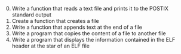 0. Write a function that reads a text file and prints it to the POSTIX standard output
1. Create a function that creates a file
2. Write a function that appends text at the end of a file
3. Write a program that copies the content of a file to another file
4. Write a program that displays the information contained in the ELF header at the star of an ELF file
